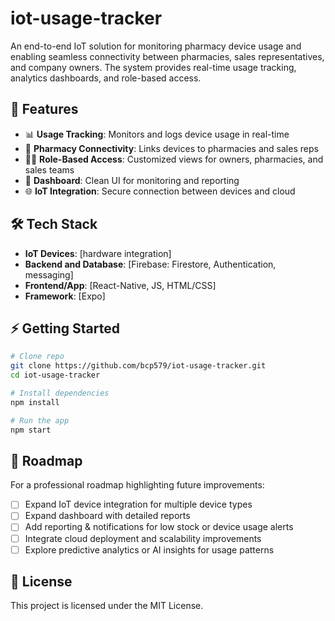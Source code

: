 # iot-usage-tracker
An end-to-end IoT solution for monitoring pharmacy device usage and enabling seamless connectivity between pharmacies, sales representatives, and company owners. The system provides real-time usage tracking, analytics dashboards, and role-based access.

## 🚀 Features

* 📊 **Usage Tracking**: Monitors and logs device usage in real-time
* 🏥 **Pharmacy Connectivity**: Links devices to pharmacies and sales reps
* 👨‍💼 **Role-Based Access**: Customized views for owners, pharmacies, and sales teams
* 📱 **Dashboard**: Clean UI for monitoring and reporting
* 🌐 **IoT Integration**: Secure connection between devices and cloud

## 🛠 Tech Stack

* **IoT Devices**: \[hardware integration]
* **Backend and Database**: \[Firebase: Firestore, Authentication, messaging]
* **Frontend/App**: \[React-Native, JS, HTML/CSS]
* **Framework**: \[Expo]

## ⚡ Getting Started

```bash
# Clone repo
git clone https://github.com/bcp579/iot-usage-tracker.git
cd iot-usage-tracker

# Install dependencies
npm install

# Run the app
npm start 
```

## 📌 Roadmap
For a professional roadmap highlighting future improvements:
* [ ] Expand IoT device integration for multiple device types
* [ ] Expand dashboard with detailed reports
* [ ] Add reporting & notifications for low stock or device usage alerts
* [ ] Integrate cloud deployment and scalability improvements
* [ ] Explore predictive analytics or AI insights for usage patterns

## 📄 License

This project is licensed under the MIT License.
